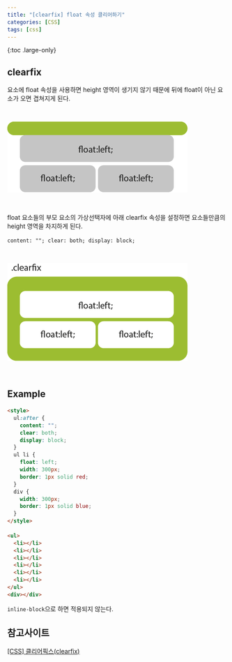 ```yaml
---
title: "[clearfix] float 속성 클리어하기"
categories: [CSS]
tags: [css]
---
```


{:toc .large-only}

## clearfix

요소에 float 속성을 사용하면 height 영역이 생기지 않기 때문에 뒤에 float이 아닌 요소가 오면 겹쳐지게 된다.

<img src="/assets/img/blog/2021-12-15-clearfix_01.png" style="margin:30px 0">

float 요소들의 부모 요소의 가상선택자에 아래 clearfix 속성을 설정하면 요소들만큼의 height 영역을 차지하게 된다.

`content: ""; clear: both; display: block;`

<img src="/assets/img/blog/2021-12-15-clearfix_02.png" style="margin:30px 0">

## Example

```html
<style>
  ul:after {
    content: "";
    clear: both;
    display: block;
  }
  ul li {
    float: left;
    width: 300px;
    border: 1px solid red;
  }
  div {
    width: 300px;
    border: 1px solid blue;
  }
</style>

<ul>
  <li></li>
  <li></li>
  <li></li>
  <li></li>
  <li></li>
  <li></li>
</ul>
<div></div>
```

`inline-block`으로 하면 적용되지 않는다.

## 참고사이트

[[CSS] 클리어픽스(clearfix)](https://stonefree.tistory.com/60)
